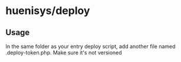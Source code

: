 # huenisys/deploy

## Usage

In the same folder as your entry deploy script, add another file named
.deploy-token.php. Make sure it's not versioned